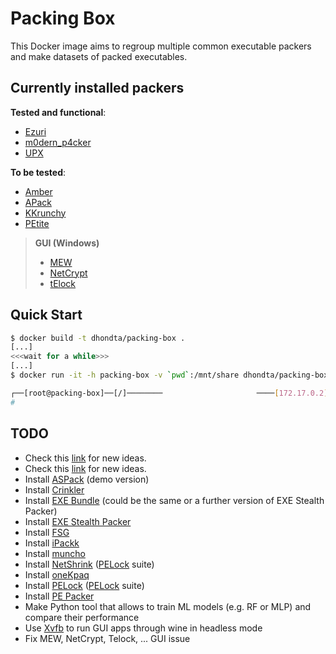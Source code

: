 # Packing Box

This Docker image aims to regroup multiple common executable packers and make datasets of packed executables.

## Currently installed packers

**Tested and functional**:
- [Ezuri](https://github.com/guitmz/ezuri)
- [m0dern_p4cker](https://github.com/n4sm/m0dern_p4cker)
- [UPX](https://upx.github.io/)

**To be tested**:
- [Amber](https://github.com/EgeBalci/amber)
- [APack](https://www.ibsensoftware.com/download.html)
- [KKrunchy](http://www.farbrausch.de/~fg/kkrunchy/)
- [PEtite](https://www.un4seen.com/petite/)

> **GUI (Windows)**
> - [MEW](https://www.softpedia.com/get/Programming/Packers-Crypters-Protectors/MEW-SE.shtml)
> - [NetCrypt](https://github.com/friedkiwi/netcrypt)
> - [tElock](https://www.softpedia.com/get/Programming/Packers-Crypters-Protectors/Telock.shtml)

## Quick Start

```sh
$ docker build -t dhondta/packing-box .
[...]
<<<wait for a while>>>
[...]
$ docker run -it -h packing-box -v `pwd`:/mnt/share dhondta/packing-box

┌──[root@packing-box]──[/]────────                     ────[172.17.0.2]──[12:34:56]──[0.12]────
# 
```

## TODO

- Check this [link](https://in4k.github.io/wiki/exe-packers-tweakers-and-linkers) for new ideas.
- Check this [link](https://www.softpedia.com/catList/14,1,3,0,1.html) for new ideas.
- Install [ASPack](http://www.aspack.com/) (demo version)
- Install [Crinkler](http://www.crinkler.net/crinkler20.zip)
- Install [EXE Bundle](https://www.softpedia.com/get/Security/Security-Related/EXE-Stealth-Packer.shtml) (could be the same or a further version of EXE Stealth Packer)
- Install [EXE Stealth Packer](https://www.webtoolmaster.com/packer.htm)
- Install [FSG](http://in4k.untergrund.net/packers%20droppers%20etc/xt_fsg20.zip)
- Install [iPackk](http://www.pouet.net/prod.php?which=29185)
- Install [muncho](http://www.pouet.net/prod.php?which=51324)
- Install [NetShrink](https://www.pelock.com/products/netshrink) ([PELock](https://www.pelock.com/) suite)
- Install [oneKpaq](http://www.pouet.net/prod.php?which=66926)
- Install [PELock](https://www.pelock.com/products/pelock) ([PELock](https://www.pelock.com/) suite)
- Install [PE Packer](https://github.com/czs108/PE-Packer)
- Make Python tool that allows to train ML models (e.g. RF or MLP) and compare their performance
- Use [Xvfb](https://superuser.com/questions/902175/run-wine-totally-headless) to run GUI apps through wine in headless mode
- Fix MEW, NetCrypt, Telock, ... GUI issue

